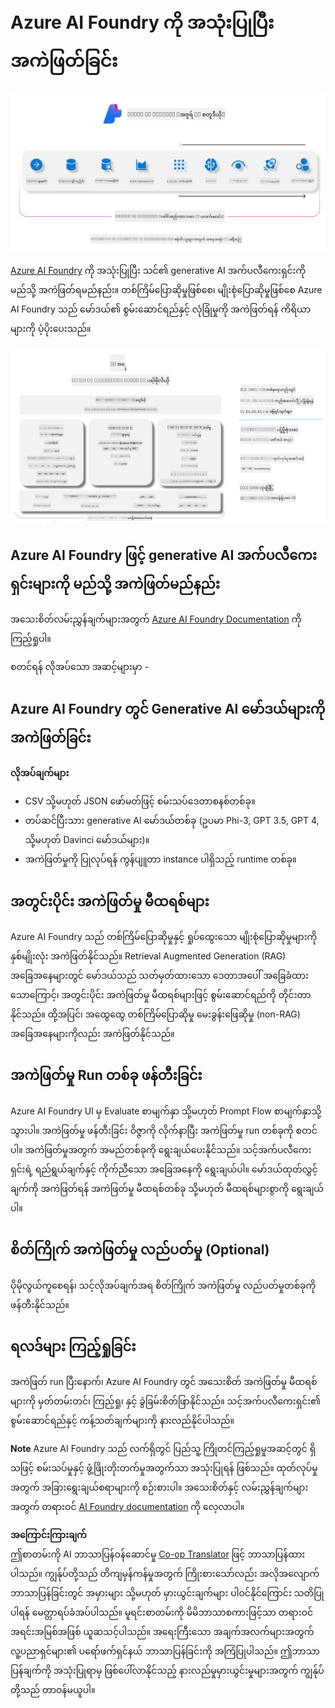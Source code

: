 <!--
CO_OP_TRANSLATOR_METADATA:
{
  "original_hash": "7b4235159486df4000e16b7b46ddfec3",
  "translation_date": "2025-07-16T22:34:30+00:00",
  "source_file": "md/01.Introduction/05/AIFoundry.md",
  "language_code": "my"
}
-->
# **Azure AI Foundry ကို အသုံးပြုပြီး အကဲဖြတ်ခြင်း**

![aistudo](../../../../../translated_images/AIFoundry.9e0b513e999a1c5aa227e4c7028b5ff9a6cb712e6613c696705445ee4ca8f35d.my.png)

[Azure AI Foundry](https://ai.azure.com?WT.mc_id=aiml-138114-kinfeylo) ကို အသုံးပြုပြီး သင်၏ generative AI အက်ပလီကေးရှင်းကို မည်သို့ အကဲဖြတ်ရမည်နည်း။ တစ်ကြိမ်ပြောဆိုမှုဖြစ်စေ၊ မျိုးစုံပြောဆိုမှုဖြစ်စေ Azure AI Foundry သည် မော်ဒယ်၏ စွမ်းဆောင်ရည်နှင့် လုံခြုံမှုကို အကဲဖြတ်ရန် ကိရိယာများကို ပံ့ပိုးပေးသည်။

![aistudo](../../../../../translated_images/AIPortfolio.69da59a8e1eaa70f2bab1836c11a69fc97e59f1b1b4154ce5e58bc589d278047.my.png)

## Azure AI Foundry ဖြင့် generative AI အက်ပလီကေးရှင်းများကို မည်သို့ အကဲဖြတ်မည်နည်း
အသေးစိတ်လမ်းညွှန်ချက်များအတွက် [Azure AI Foundry Documentation](https://learn.microsoft.com/azure/ai-studio/how-to/evaluate-generative-ai-app?WT.mc_id=aiml-138114-kinfeylo) ကို ကြည့်ရှုပါ။

စတင်ရန် လိုအပ်သော အဆင့်များမှာ -

## Azure AI Foundry တွင် Generative AI မော်ဒယ်များကို အကဲဖြတ်ခြင်း

**လိုအပ်ချက်များ**

- CSV သို့မဟုတ် JSON ဖော်မတ်ဖြင့် စမ်းသပ်ဒေတာစနစ်တစ်ခု။
- တပ်ဆင်ပြီးသား generative AI မော်ဒယ်တစ်ခု (ဥပမာ Phi-3, GPT 3.5, GPT 4, သို့မဟုတ် Davinci မော်ဒယ်များ)။
- အကဲဖြတ်မှုကို ပြုလုပ်ရန် ကွန်ပျူတာ instance ပါရှိသည့် runtime တစ်ခု။

## အတွင်းပိုင်း အကဲဖြတ်မှု မီထရစ်များ

Azure AI Foundry သည် တစ်ကြိမ်ပြောဆိုမှုနှင့် ရှုပ်ထွေးသော မျိုးစုံပြောဆိုမှုများကို နှစ်မျိုးလုံး အကဲဖြတ်နိုင်သည်။
Retrieval Augmented Generation (RAG) အခြေအနေများတွင် မော်ဒယ်သည် သတ်မှတ်ထားသော ဒေတာအပေါ် အခြေခံထားသောကြောင့်၊ အတွင်းပိုင်း အကဲဖြတ်မှု မီထရစ်များဖြင့် စွမ်းဆောင်ရည်ကို တိုင်းတာနိုင်သည်။
ထို့အပြင်၊ အထွေထွေ တစ်ကြိမ်ပြောဆိုမှု မေးခွန်းဖြေဆိုမှု (non-RAG) အခြေအနေများကိုလည်း အကဲဖြတ်နိုင်သည်။

## အကဲဖြတ်မှု Run တစ်ခု ဖန်တီးခြင်း

Azure AI Foundry UI မှ Evaluate စာမျက်နှာ သို့မဟုတ် Prompt Flow စာမျက်နှာသို့ သွားပါ။
အကဲဖြတ်မှု ဖန်တီးခြင်း ဝိဇ္ဇာကို လိုက်နာပြီး အကဲဖြတ်မှု run တစ်ခုကို စတင်ပါ။ အကဲဖြတ်မှုအတွက် အမည်တစ်ခုကို ရွေးချယ်ပေးနိုင်သည်။
သင့်အက်ပလီကေးရှင်းရဲ့ ရည်ရွယ်ချက်နှင့် ကိုက်ညီသော အခြေအနေကို ရွေးချယ်ပါ။
မော်ဒယ်ထုတ်လွှင့်ချက်ကို အကဲဖြတ်ရန် အကဲဖြတ်မှု မီထရစ်တစ်ခု သို့မဟုတ် မီထရစ်များစွာကို ရွေးချယ်ပါ။

## စိတ်ကြိုက် အကဲဖြတ်မှု လည်ပတ်မှု (Optional)

ပိုမိုလွယ်ကူစေရန်၊ သင့်လိုအပ်ချက်အရ စိတ်ကြိုက် အကဲဖြတ်မှု လည်ပတ်မှုတစ်ခုကို ဖန်တီးနိုင်သည်။

## ရလဒ်များ ကြည့်ရှုခြင်း

အကဲဖြတ် run ပြီးနောက်၊ Azure AI Foundry တွင် အသေးစိတ် အကဲဖြတ်မှု မီထရစ်များကို မှတ်တမ်းတင်၊ ကြည့်ရှု၊ နှင့် ခွဲခြမ်းစိတ်ဖြာနိုင်သည်။ သင့်အက်ပလီကေးရှင်း၏ စွမ်းဆောင်ရည်နှင့် ကန့်သတ်ချက်များကို နားလည်နိုင်ပါသည်။

**Note** Azure AI Foundry သည် လက်ရှိတွင် ပြည်သူ့ ကြိုတင်ကြည့်ရှုမှုအဆင့်တွင် ရှိသဖြင့် စမ်းသပ်မှုနှင့် ဖွံ့ဖြိုးတိုးတက်မှုအတွက်သာ အသုံးပြုရန် ဖြစ်သည်။ ထုတ်လုပ်မှုအတွက် အခြားရွေးချယ်စရာများကို စဉ်းစားပါ။ အသေးစိတ်နှင့် လမ်းညွှန်ချက်များအတွက် တရားဝင် [AI Foundry documentation](https://learn.microsoft.com/azure/ai-studio/?WT.mc_id=aiml-138114-kinfeylo) ကို လေ့လာပါ။

**အကြောင်းကြားချက်**  
ဤစာတမ်းကို AI ဘာသာပြန်ဝန်ဆောင်မှု [Co-op Translator](https://github.com/Azure/co-op-translator) ဖြင့် ဘာသာပြန်ထားပါသည်။ ကျွန်ုပ်တို့သည် တိကျမှန်ကန်မှုအတွက် ကြိုးစားသော်လည်း အလိုအလျောက် ဘာသာပြန်ခြင်းတွင် အမှားများ သို့မဟုတ် မှားယွင်းချက်များ ပါဝင်နိုင်ကြောင်း သတိပြုပါရန် မေတ္တာရပ်ခံအပ်ပါသည်။ မူရင်းစာတမ်းကို မိမိဘာသာစကားဖြင့်သာ တရားဝင်အရင်းအမြစ်အဖြစ် ယူဆသင့်ပါသည်။ အရေးကြီးသော အချက်အလက်များအတွက် လူ့ပညာရှင်များ၏ ပရော်ဖက်ရှင်နယ် ဘာသာပြန်ခြင်းကို အကြံပြုပါသည်။ ဤဘာသာပြန်ချက်ကို အသုံးပြုရာမှ ဖြစ်ပေါ်လာနိုင်သည့် နားလည်မှုမှားယွင်းမှုများအတွက် ကျွန်ုပ်တို့သည် တာဝန်မယူပါ။